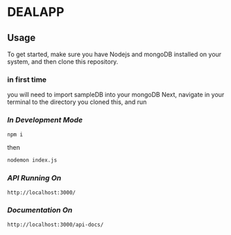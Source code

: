 # DEALAPP

## Usage
To get started, make sure you have Nodejs and mongoDB installed on your system, and then clone this repository.
### in first time
you will need to import sampleDB into your mongoDB 
Next, navigate in your terminal to the directory you cloned this, and run 

### ***In Development Mode***
```sh
npm i 
```
then
```sh
nodemon index.js
```
### ***API Running On***
```sh
http://localhost:3000/
```

### ***Documentation On***
```sh
http://localhost:3000/api-docs/
```

